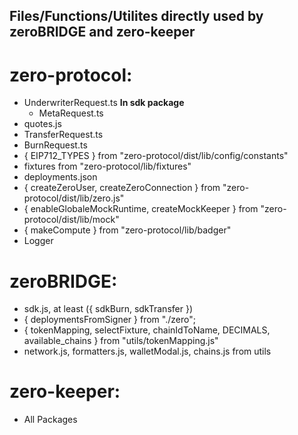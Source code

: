 ## Files/Functions/Utilites directly used by zeroBRIDGE and zero-keeper

# zero-protocol: 

- UnderwriterRequest.ts **In sdk package**
  - MetaRequest.ts
- quotes.js
- TransferRequest.ts
- BurnRequest.ts
- { EIP712_TYPES } from "zero-protocol/dist/lib/config/constants"
- fixtures from "zero-protocol/lib/fixtures"
- deployments.json
- { createZeroUser, createZeroConnection } from "zero-protocol/dist/lib/zero.js"
- { enableGlobaleMockRuntime, createMockKeeper } from "zero-protocol/dist/lib/mock"
- { makeCompute } from "zero-protocol/lib/badger"
- Logger

# zeroBRIDGE:

- sdk.js, at least ({ sdkBurn, sdkTransfer })
- { deploymentsFromSigner } from "./zero";
- { tokenMapping, selectFixture, chainIdToName, DECIMALS, available_chains } from "utils/tokenMapping.js"
- network.js, formatters.js, walletModal.js, chains.js from utils

# zero-keeper:

- All Packages
